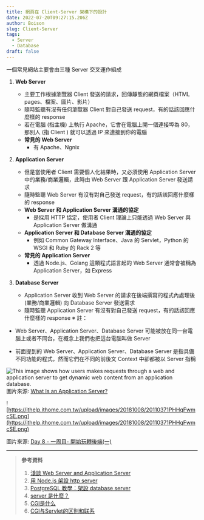 ```yaml
---
title: 網頁在 Client-Server 架構下的設計
date: 2022-07-20T09:27:15.206Z
author: Boison
slug: Client-Server
tags:
  - Server
  - Database
draft: false
---
```

一個常見網站主要會由三種 Server 交叉運作組成

1. **Web Server**

   * 主要工作根據瀏覽器 Client 發送的請求，回傳靜態的網頁檔案（HTML pages、檔案、圖片、影片）
   * 隨時監聽有沒有任何瀏覽器 Client 對自己發送 request，有的話該回應什麼樣的 response
   * 若在電腦 (指主機) 上執行 Apache，它會在電腦上開一個連接埠為 80，那別人 (指 Client ) 就可以透過 IP 來連接到你的電腦
   * **常見的 Web Server**
     * 有 Apache、Ngnix

2. **Application Server**


   * 但是當使用者 Client 需要個人化結果時，又必須使用 Application Server 中的業務/商業邏輯，此時由 Web Server 跟 Application Server 發送請求
   * 隨時監聽 Web Server 有沒有對自己發送 request，有的話該回應什麼樣的 response
   * **Web Server 和 Application Server 溝通的協定**
     * 是採用 HTTP 協定，使用者 Client 理論上只能透過 Web Server 與 Application Server 做溝通
   * **Application Server 和 Database Server 溝通的協定**
     * 例如 Common Gateway Interface、Java 的 Servlet，Python 的 WSGI 和 Ruby 的 Rack 2 等
   * **常見的 Application Server**
     * 透過 Node.js、Golang 這類程式語言起的 Web Server 通常會被稱為 Application Server，如 Express

3. **Database Server**

   * Application Server 收到  Web Server 的請求在後端撰寫的程式內處理後 (業務/商業邏輯) 向  Database Server 發送需求
   * 隨時監聽 Application Server 有沒有對自己發送 request，有的話該回應什麼樣的 response
※ 註：

* Web Server、Application Server、Database Server  可能被放在同一台電腦上或者不同台，在概念上我們也把這台電腦叫做 Server

* 前面提到的 Web Server、Application Server、Database Server 是指具備不同功能的程式，然而它們在不同的前後文 Context 中卻都被以 Server 指稱

![This image shows how users makes requests through a web and application server to get dynamic web content from an application database. ](https://www.serverwatch.com/wp-content/uploads/2021/05/Web_App_Flow-02-01-1024x385.png)\
圖片來源: [What Is an Application Server?](https://www.serverwatch.com/guides/application-server/)

![https://ithelp.ithome.com.tw/upload/images/20181008/20110371PHHqFwmcSE.png](https://ithelp.ithome.com.tw/upload/images/20181008/20110371PHHqFwmcSE.png)

圖片來源: [Day 8 - 一周目- 開始玩轉後端(一)](https://ithelp.ithome.com.tw/articles/10200476)

---

> **參考資料**
>
> 1. [淺談 Web Server and Application Server](https://vicxu.medium.com/web-server-and-application-server-5a6d9c940eff)
> 2. [用 Node.js 架設 http server](https://jimmyswebnote.com/node-js-http-server/)
> 3. [PostgreSQL 教學：架設 database server](https://jimmyswebnote.com/postgresql-tutorial/)
> 4. [server 是什麼？](https://jimmyswebnote.com/what-is-server/)
> 5. [CGI是什么](https://www.jianshu.com/p/c4dc22699a42?u_atoken\=ed6517e9-19ff-40e5-acbd-32dc0ae15b8b&u_asession\=01NcIOqo_1ejtvEBGMleqArQ\_-aSQqFQFoS6AO10UhIwQK9jroFTB5Ojs_cHgd4K4BX0KNBwm7Lovlpxjd_P_q4JsKWYrT3W_NKPr8w6oU7K9pV6uAMpqup84e_G4ZUeCtPpcarp92QKzyJKyYjREPlmBkFo3NEHBv0PZUm6pbxQU&u_asig\=058un4ynxXv3LVdcU4rcDeWH6G_I0D2JPUo0HH77NXKTa6gTssotnQpdoA9pz3Xi1WnOBpDfjxsEFKBNYx-43TioKFa4blEi7OgWtrK1mm-LZKuEblCJINow6XmK4hqIMnANmjcUxa-bqEbmqyTwgdRzzImxLKzz84rQTehc0XYW_9JS7q8ZD7Xtz2Ly-b0kmuyAKRFSVJkkdwVUnyHAIJzWHaXwcfAvCJFXBgPzhwb42JajRD9vaB0FW3IY8IN--9WPRPQyB_SKrj-61LB_f61u3h9VXwMyh6PgyDIVSG1W-xljlbH1RboHv1XQ9CWmlXcLvoHMjeznVGgQJUfzM8WRaJD0fGM7bCcmJJqgDtEcDvDtENewUy5OGlVipuZnt8mWspDxyAEEo4kbsryBKb9Q&u_aref\=LQ3n27CBFoayjO%2Bl3FH2JMkVfPw%3D)
> 6. [CGI与Servlet的区别和联系](https://blog.csdn.net/DLUTBruceZhang/article/details/49933357)